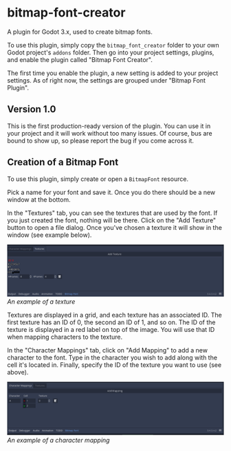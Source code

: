 # bitmap-font-creator
A plugin for Godot 3.x, used to create bitmap fonts.

To use this plugin, simply copy the `bitmap_font_creator` folder to your own Godot project's `addons` folder. Then go into your project settings, plugins, and enable the plugin called "Bitmap Font Creator".

The first time you enable the plugin, a new setting is added to your project settings. As of right now, the settings are grouped under "Bitmap Font Plugin".

## Version 1.0

This is the first production-ready version of the plugin. You can use it in your project and it will work without too many issues. Of course, bus are bound to show up, so please report the bug if you come across it.

## Creation of a Bitmap Font

To use this plugin, simply create or open a `BitmapFont` resource.

Pick a name for your font and save it. Once you do there should be a new window at the bottom.

In the "Textures" tab, you can see the textures that are used by the font. If you just created the font, nothing will be there. Click on the "Add Texture" button to open a file dialog. Once you've chosen a texture it will show in the window (see example below).

![Texture window](README_images/tex-window.png)
*An example of a texture*

Textures are displayed in a grid, and each texture has an associated ID. The first texture has an ID of 0, the second an ID of 1, and so on. The ID of the texture is displayed in a red label on top of the image. You will use that ID when mapping characters to the texture.

In the "Character Mappings" tab, click on "Add Mapping" to add a new character to the font. Type in the character you wish to add along with the cell it's located in. Finally, specify the ID of the texture you want to use (see above).

![Character window](README_images/char-window.png)
*An example of a character mapping*
